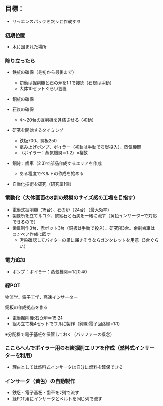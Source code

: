 ## 目標：
- サイエンスパックを次々に作成する


### 初期位置

- 木に囲まれた場所

### 降り立ったら

- 鉄板の確保（最初から最後まで）
  - 初動は掘削機と石の炉を1:1で接続（石炭は手動）
  - 大体10セットぐらい設置

- 銅板の確保

- 石炭の確保
  - 4～20台の掘削機を連結させる（初動）

- 研究を開始するタイミング
  - 鉄板700、銅板250
  - 組み上げポンプ、ボイラー（初動は手動で石炭投入）、蒸気機関
  - （ボイラー：蒸気機関＝1:2）×複数
- 銅線：歯車（2:3)で部品作成するエリアを作成
  - ある程度でベルトの作成を始める

- 自動化技術を研究（研究室1個）


### 電動化（大体画面の8割の規模のサイズ感の工場を目指す）
- 電動式掘削機（15台）、石の炉（24台）（最大効率）
- 製錬所を立てるコツ、鉄鉱石と石炭を一緒に流す（黄色インサーターで対応できるので）
- 歯車制作3台、赤ポット3台（銅板は手動で投入）、研究所3台。余剰歯車はコンベア作成に回す
  - 汚染確認してバイターの巣に届きそうならガンタレットを用意（3台ぐらい）

### 電力追加
- ポンプ：ボイラー：蒸気機関＝1:20:40


### 緑POT
物流学、電子工学、高速インサーター

銅板の作成拠点を作る
- 電動掘削機:石の炉＝15:24
- 組み立て機4セットでフルに製作（銅線:電子回路緑=1:1）

※分配機で電子基板を保管しておく（バッファーの概念）


### ここらへんでボイラー用の石炭掘削エリアを作成（燃料式インサーターを利用）
- 理由としては燃料式インサータは自分に燃料を確保できる


### インサータ（黄色）の自動製作
- 鉄版・電子基板・歯車を2列で流す
- 緑POT用にインサータとベルトを同じ列で流す